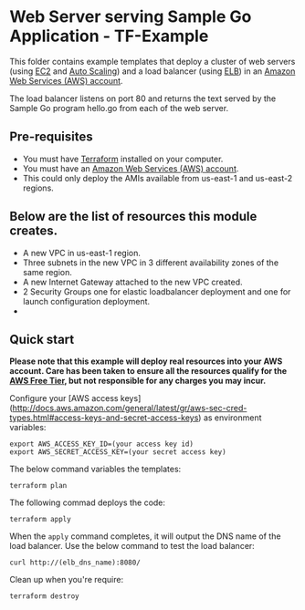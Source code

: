 # Web Server serving Sample Go Application - TF-Example

This folder contains example templates that deploy a cluster of web servers 
(using [EC2](https://aws.amazon.com/ec2/) and [Auto Scaling](https://aws.amazon.com/autoscaling/)) 
and a load balancer (using [ELB](https://aws.amazon.com/elasticloadbalancing/)) in an [Amazon 
Web Services (AWS) account](http://aws.amazon.com/).

The load balancer listens on port 80 and returns the text served by the Sample Go program hello.go 
from each of the web server. 


## Pre-requisites

* You must have [Terraform](https://www.terraform.io/) installed on your computer. 
* You must have an [Amazon Web Services (AWS) account](http://aws.amazon.com/).
* This could only deploy the AMIs available from us-east-1 and us-east-2 regions.

## Below are the list of resources this module creates.
* A new VPC in us-east-1 region.
* Three subnets in the new VPC in 3 different availability zones of the same region.
* A new Internet Gateway attached to the new VPC created.
* 2 Security Groups one for elastic loadbalancer deployment and one for launch configuration deployment.
* 

## Quick start

**Please note that this example will deploy real resources into your AWS account.  Care has been 
taken to ensure all the resources qualify for the [AWS Free Tier](https://aws.amazon.com/free/), 
but not responsible for any charges you may incur.** 

Configure your [AWS access keys]
(http://docs.aws.amazon.com/general/latest/gr/aws-sec-cred-types.html#access-keys-and-secret-access-keys) 
as environment variables:

```
export AWS_ACCESS_KEY_ID=(your access key id)
export AWS_SECRET_ACCESS_KEY=(your secret access key)
```

The below command variables the templates:

```
terraform plan
```

The following commad deploys the code:

```
terraform apply
```

When the `apply` command completes, it will output the DNS name of the load balancer.  Use the below command to test the load balancer:

```
curl http://(elb_dns_name):8080/
```

Clean up when you're require:

```
terraform destroy
```


